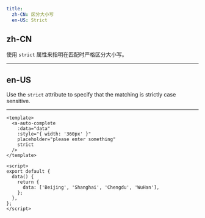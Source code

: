 ```yaml
title:
  zh-CN: 区分大小写
  en-US: Strict
```

## zh-CN

使用 `strict` 属性来指明在匹配时严格区分大小写。

---

## en-US

Use the `strict` attribute to specify that the matching is strictly case sensitive.

---

```vue
<template>
  <a-auto-complete
    :data="data"
    :style="{ width: '360px' }"
    placeholder="please enter something"
    strict
  />
</template>

<script>
export default {
  data() {
    return {
      data: ['Beijing', 'Shanghai', 'Chengdu', 'WuHan'],
    };
  },
};
</script>
```
